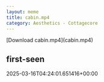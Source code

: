 ```yaml
---
layout: meme
title: cabin.mp4
category: Aesthetics - Cottagecore
---
```


<div markdown="0">[Download cabin.mp4](cabin.mp4)
<h2>first-seen</h2>
<p title="Because Git doesn't preserve file modification times, this metadata file contains the file's modification time when it was added to the library.">2025-03-16T04:24:01.651416+00:00</p>

</div>

